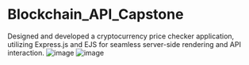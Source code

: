 # Blockchain_API_Capstone
Designed and developed a cryptocurrency price checker application, utilizing Express.js and EJS for seamless server-side rendering and API interaction.
![image](https://github.com/user-attachments/assets/2e65c13c-8d8d-4f8e-8a7a-be5233bff509)
![image](https://github.com/user-attachments/assets/af10a767-8251-4511-8268-1fb51e2c7549)
